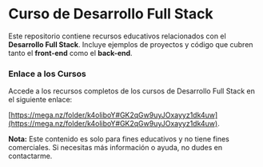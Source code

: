 # Curso de Desarrollo Full Stack

Este repositorio contiene recursos educativos relacionados con el **Desarrollo Full Stack**. Incluye ejemplos de proyectos y código que cubren tanto el **front-end** como el **back-end**.

### Enlace a los Cursos

Accede a los recursos completos de los cursos de Desarrollo Full Stack en el siguiente enlace: 

[https://mega.nz/folder/k4oliboY#GK2qGw9uyJOxayyz1dk4uw](https://mega.nz/folder/k4oliboY#GK2qGw9uyJOxayyz1dk4uw).

**Nota:** Este contenido es solo para fines educativos y no tiene fines comerciales. Si necesitas más información o ayuda, no dudes en contactarme.